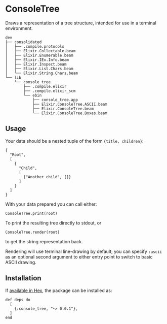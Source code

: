 # ConsoleTree

Draws a representation of a tree structure, intended for use in a terminal environment.

    dev
    ├── consolidated
    │   ├── .compile.protocols
    │   ├── Elixir.Collectable.beam
    │   ├── Elixir.Enumerable.beam
    │   ├── Elixir.IEx.Info.beam
    │   ├── Elixir.Inspect.beam
    │   ├── Elixir.List.Chars.beam
    │   └── Elixir.String.Chars.beam
    └── lib
        └── console_tree
            ├── .compile.elixir
            ├── .compile.elixir_scm
            └── ebin
                ├── console_tree.app
                ├── Elixir.ConsoleTree.ASCII.beam
                ├── Elixir.ConsoleTree.beam
                └── Elixir.ConsoleTree.Boxes.beam

## Usage

Your data should be a nested tuple of the form `{title, children}`:

    {
      "Root",
      [
        {
          "Child",
          [
            {"Another child", []}
          ]
        }
      ]
    }

With your data prepared you can call either:

    ConsoleTree.print(root)

To print the resulting tree directly to stdout, or

    ConsoleTree.render(root)

to get the string representation back.

Rendering will use terminal line-drawing by default; you can specify `:ascii` as an optional second argument to either entry point to switch to basic ASCII drawing.

## Installation

If [available in Hex](https://hex.pm/docs/publish), the package can be installed as:

    def deps do
      [
        {:console_tree, "~> 0.0.1"},
      ]
    end
